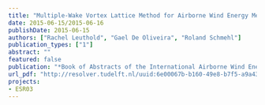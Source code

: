 ```yaml
---
title: "Multiple-Wake Vortex Lattice Method for Airborne Wind Energy Membrane-Wing Kites"
date: 2015-06-15/2015-06-16
publishDate: 2015-06-15
authors: ["Rachel Leuthold", "Gael De Oliveira", "Roland Schmehl"]
publication_types: ["1"]
abstract: ""
featured: false
publication: "*Book of Abstracts of the International Airborne Wind Energy Conference (AWEC 2015)*"
url_pdf: "http://resolver.tudelft.nl/uuid:6e00067b-b160-49e8-b7f5-a9a4396c6c0c"
projects:
- ESR03
---
```


